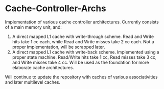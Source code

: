 # Cache-Controller-Archs
Implementation of various cache controller architectures. Currently consists of a main memory unit, and:
1)  A direct mapped L1 cache with write-through scheme. Read and Write hits take 1 cc each, while Read and Write misses take 2 cc each. Not a proper implementation, will be scrapped later.
2)  A direct mapped L1 cache with write-back scheme. Implemented using a proper state machine. Read/Write hits take 1 cc, Read misses take 3 cc, and Write misses take 4 cc. Will be used as the foundation for more elaborate cache architectures. 

Will continue to update the repository with caches of various associativities and later multilevel caches.
